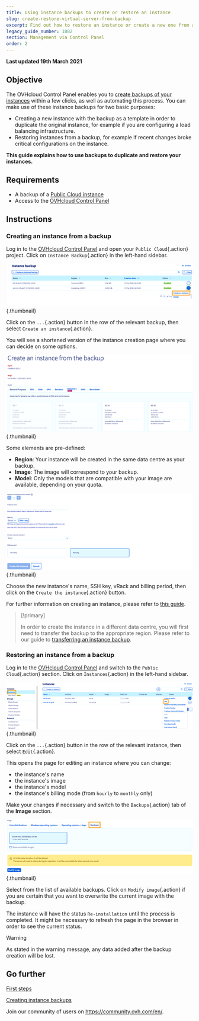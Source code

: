```yaml
---
title: Using instance backups to create or restore an instance
slug: create-restore-virtual-server-from-backup
excerpt: Find out how to restore an instance or create a new one from a backup
legacy_guide_number: 1882
section: Management via Control Panel
order: 2
---
```


**Last updated 19th March 2021**

## Objective

The OVHcloud Control Panel enables you to [create backups of your instances](../back-up-instance/) within a few clicks, as well as automating this process.
You can make use of these instance backups for two basic purposes:

- Creating a new instance with the backup as a template in order to duplicate the original instance, for example if you are configuring a load balancing infrastructure.
- Restoring instances from a backup, for example if recent changes broke critical configurations on the instance.

**This guide explains how to use backups to duplicate and restore your instances.**

## Requirements

- A backup of a [Public Cloud instance](https://www.ovhcloud.com/en-ie/public-cloud/instance-backup/)
- Access to the [OVHcloud Control Panel](https://www.ovh.com/auth/?action=gotomanager&from=https://www.ovh.ie/&ovhSubsidiary=ie)

## Instructions

### Creating an instance from a backup

Log in to the [OVHcloud Control Panel](https://www.ovh.com/auth/?action=gotomanager&from=https://www.ovh.ie/&ovhSubsidiary=ie) and open your `Public Cloud`{.action} project. Click on `Instance Backup`{.action} in the left-hand sidebar.

![public-cloud-instance-backup](images/restorebackup01.png){.thumbnail}

Click on the `...`{.action} button in the row of the relevant backup, then select `Create an instance`{.action}.

You will see a shortened version of the instance creation page where you can decide on some options.

![public-cloud-instance-backup](images/restorebackup02.png){.thumbnail}

Some elements are pre-defined:

- **Region**: Your instance will be created in the same data centre as your backup.
- **Image**: The image will correspond to your backup.
- **Model**: Only the models that are compatible with your image are available, depending on your quota.

![public-cloud-instance-backup](images/restorebackup03.png){.thumbnail}

Choose the new instance's name, SSH key, vRack and billing period, then click on the `Create the instance`{.action} button.

For further information on creating an instance, please refer to [this guide](../public-cloud-first-steps/).

> [!primary]
>
>In order to create the instance in a different data centre, you will first need to transfer the backup to the appropriate region. Please refer to our guide to [transferring an instance backup](../transfer_instance_backup_from_one_datacentre_to_another/).
>

### Restoring an instance from a backup

Log in to the [OVHcloud Control Panel](https://www.ovh.com/auth/?action=gotomanager&from=https://www.ovh.ie/&ovhSubsidiary=ie) and switch to the `Public Cloud`{.action} section. Click on `Instances`{.action} in the left-hand sidebar.

![public-cloud-instance-backup](images/restorebackup04.png){.thumbnail}

Click on the `...`{.action} button in the row of the relevant instance, then select `Edit`{.action}.

This opens the page for editing an instance where you can change:

- the instance's name
- the instance's image
- the instance's model
- the instance's billing mode (from `hourly` to `monthly` only)

Make your changes if necessary and switch to the `Backups`{.action} tab of the **Image** section.

![public-cloud-instance-backup](images/restorebackup05.png){.thumbnail}

Select from the list of available backups. Click on `Modify image`{.action} if you are certain that you want to overwrite the current image with the backup. 

The instance will have the status `Re-installation` until the process is completed. It might be necessary to refresh the page in the browser in order to see the current status.

> [!warning]
>
>As stated in the warning message, any data added after the backup creation will be lost.
>

## Go further

[First steps](../public-cloud-first-steps/)

[Creating instance backups](../back-up-instance/)

Join our community of users on <https://community.ovh.com/en/>.
